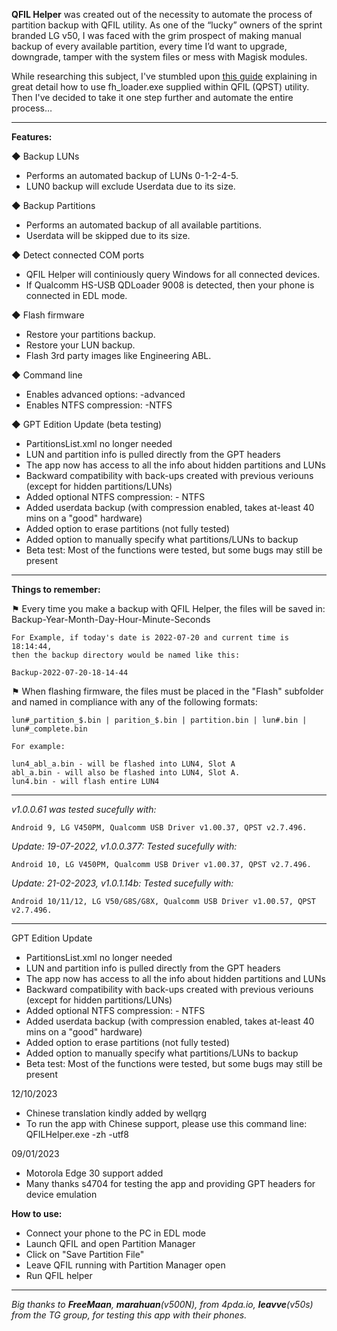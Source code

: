<b>QFIL Helper</b> was created out of the necessity to automate the process of partition backup with QFIL utility.  As one of the “lucky” owners of the sprint branded LG v50, I was faced with the grim prospect of making manual backup of every available partition, every time I’d want to upgrade, downgrade, tamper with the system files or mess with Magisk modules. 

While researching this subject, I've stumbled upon [this guide](https://forum.xda-developers.com/t/tutorial-full-flash-backup-and-restore.4362809/) explaining in great detail how to use fh_loader.exe supplied within QFIL (QPST) utility. Then I've decided to take it one step further and automate the entire process…

<hr>

<b>Features:</b>

◆ Backup LUNs
<ul>
<li>	Performs an automated backup of LUNs 0-1-2-4-5.</li>
<li>	LUN0 backup will exclude Userdata due to its size.</li>
</ul>

◆ Backup Partitions
<ul>
<li>	Performs an automated backup of all available partitions. </li>
<li>	Userdata will be skipped due to its size. </li>
</ul>

◆ Detect connected COM ports
<ul>
<li>	QFIL Helper will continiously query Windows for all connected devices.</li>
<li>	If Qualcomm HS-USB QDLoader 9008 is detected, then your phone is connected in EDL mode.</li>
</ul>

◆ Flash firmware
<ul>
<li>	Restore your partitions backup.</li>
<li>	Restore your LUN backup. </li>
<li>	Flash 3rd party images like Engineering ABL.</li>
</ul>

◆ Command line
<ul>
<li>	Enables advanced options: -advanced </li>
<li>	Enables NTFS compression: -NTFS </li>
</ul>

◆ GPT Edition Update (beta testing)
<ul>
<li>	PartitionsList.xml no longer needed </li>
<li>	LUN and partition info is pulled directly from the GPT headers </li>
<li>	The app now has access to all the info about hidden partitions and LUNs </li>
<li>	Backward compatibility with back-ups created with previous veriouns (except for hidden partitions/LUNs) </li>
<li>	Added optional NTFS compression: - NTFS </li>
<li>	Added userdata backup (with compression enabled, takes at-least 40 mins on a "good" hardware) </li>
<li>	Added option to erase partitions (not fully tested) </li>
<li>	Added option to manually specify what partitions/LUNs to backup </li>
<li>	Beta test: Most of the functions were tested, but some bugs may still be present </li>
</ul>

<hr>

<b>Things to remember:</b>

⚑ Every time you make a backup with QFIL Helper, the files will be saved in: Backup-Year-Month-Day-Hour-Minute-Seconds

	For Example, if today's date is 2022-07-20 and current time is 18:14:44,
	then the backup directory would be named like this:
	
	Backup-2022-07-20-18-14-44
	
⚑ When flashing firmware, the files must be placed in the "Flash" subfolder and named in compliance with any of the following formats:</li>
			
	lun#_partition_$.bin | parition_$.bin | partition.bin | lun#.bin | lun#_complete.bin
		
	For example:
		
	lun4_abl_a.bin - will be flashed into LUN4, Slot A
	abl_a.bin - will also be flashed into LUN4, Slot A.
	lun4.bin - will flash entire LUN4
	
<hr>

<i>v1.0.0.61 was tested sucefully with:</i>

	Android 9, LG V450PM, Qualcomm USB Driver v1.00.37, QPST v2.7.496. 

<i>Update: 19-07-2022, v1.0.0.377: Tested sucefully with:</i>

	Android 10, LG V450PM, Qualcomm USB Driver v1.00.37, QPST v2.7.496. 
	
<i>Update: 21-02-2023, v1.0.1.14b: Tested sucefully with:</i>

	Android 10/11/12, LG V50/G8S/G8X, Qualcomm USB Driver v1.00.57, QPST v2.7.496. 	
	
<hr>

GPT Edition Update
<ul>
<li>	PartitionsList.xml no longer needed </li>
<li>	LUN and partition info is pulled directly from the GPT headers </li>
<li>	The app now has access to all the info about hidden partitions and LUNs </li>
<li>	Backward compatibility with back-ups created with previous veriouns (except for hidden partitions/LUNs) </li>
<li>	Added optional NTFS compression: - NTFS </li>
<li>	Added userdata backup (with compression enabled, takes at-least 40 mins on a "good" hardware) </li>
<li>	Added option to erase partitions (not fully tested) </li>
<li>	Added option to manually specify what partitions/LUNs to backup </li>
<li>	Beta test: Most of the functions were tested, but some bugs may still be present </li>
</ul>

12/10/2023
<ul>
<li>	Chinese translation kindly added by wellqrg </li>
<li>	To run the app with Chinese support, please use this command line: QFILHelper.exe -zh -utf8</li>
</ul>

09/01/2023
<ul>
<li>	Motorola Edge 30 support added </li>
<li>	Many thanks s4704 for testing the app and providing GPT headers for device emulation </li>
</ul>

<b>How to use:</b>
<ul>
<li>Connect your phone to the PC in EDL mode</li>
<li>Launch QFIL and open Partition Manager</li>
<li>Click on "Save Partition File"</li>
<li>Leave QFIL running with Partition Manager open</li>
<li>Run QFIL helper</li>
</ul>

<hr>
<i>Big thanks to <b>FreeMaan</b>, <b>marahuan</b>(v500N), from 4pda.io, <b>leavve</b>(v50s) from the TG group, for testing this app with their phones.</i>
